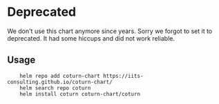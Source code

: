 # Deprecated

We don't use this chart anymore since years. Sorry we forgot to set it to deprecated.
It had some hiccups and did not work reliable.

## Usage

```shell
    helm repo add coturn-chart https://iits-consulting.github.io/coturn-chart/
    helm search repo coturn
    helm install coturn coturn-chart/coturn
```